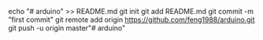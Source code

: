 echo "# arduino" >> README.md
git init
git add README.md
git commit -m "first commit"
git remote add origin https://github.com/feng1988/arduino.git
git push -u origin master"# arduino" 
